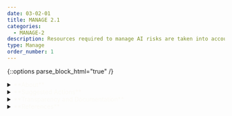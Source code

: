 ```yaml
---
date: 03-02-01
title: MANAGE 2.1
categories:
  - MANAGE-2
description: Resources required to manage AI risks are taken into account, along with viable non-AI alternative systems, approaches, or methods – to reduce the magnitude or likelihood of potential impacts.
type: Manage
order_number: 1
---
```

{::options parse_block_html="true" /} 


<details>
<summary markdown="span"><span style="color:#FBFAF5">**About**</span></summary>      
<br>
Organizational risk response may entail identifying and analyzing alternative approaches, methods, processes or systems, and balancing tradeoffs between trustworthiness characteristics and how they relate to organizational principles and societal values. Analysis of these tradeoffs is informed by consulting with interdisciplinary organizational teams, independent domain experts, and engaging with individuals or community groups. These processes require sufficient resource allocation. 

</details>

<details>
<summary markdown="span"><span style="color:#FBFAF5">**Suggested Actions**</span></summary>

- Plan and implement risk management practices in accordance with established organizational risk tolerances.
- Verify risk management teams are resourced to carry out functions, including
	- Establishing processes for considering methods that are not automated; semi-automated; or other procedural alternatives for AI functions. 
	- Enhance AI system transparency mechanisms for AI teams.
	- Enable exploration of AI system limitations by AI teams.  
	- Identify, assess, and catalog past failed designs and negative impacts or outcomes to avoid known failure modes.
- Identify resource allocation approaches for managing risks in systems:
	- deemed high-risk,
	- that self-update (adaptive, online, reinforcement self-supervised learning or similar),
	- trained without access to ground truth (unsupervised, semi-supervised, learning or similar), 
	- with high uncertainty or where risk management is insufficient.
- Regularly seek and integrate external expertise and perspectives to supplement organizational diversity (e.g. demographic, disciplinary), equity, inclusion, and accessibility where internal capacity is lacking.
- Enable and encourage regular, open communication and feedback among AI actors and internal or external stakeholders related to system design or deployment decisions.
- Prepare and document plans for continuous monitoring and feedback mechanisms.

</details>

<details>
<summary markdown="span"><span style="color:#FBFAF5">**Transparency and Documentation**</span></summary>
<br>
**Organizations can document the following:**

- Are mechanisms in place to evaluate whether internal teams are empowered and resourced to effectively carry out risk management functions?
- How will user and other forms of stakeholder engagement be integrated into risk management processes?

**AI Transparency Resources:**

- Artificial Intelligence Ethics Framework For The Intelligence Community. [URL](https://www.intelligence.gov/artificial-intelligence-ethics-framework-for-the-intelligence-community) 
- Datasheets for Datasets. [URL](https://arxiv.org/abs/1803.09010)
- GAO-21-519SP - Artificial Intelligence: An Accountability Framework for Federal Agencies & Other Entities. [URL](https://www.gao.gov/products/gao-21-519sp)


</details>

<details>
<summary markdown="span"><span style="color:#FBFAF5">**References**</span></summary>      
<br>

Board of Governors of the Federal Reserve System. SR 11-7: Guidance on Model Risk Management. (April 4, 2011). [URL](https://www.federalreserve.gov/supervisionreg/srletters/sr1107.htm)

David Wright. 2013. Making Privacy Impact Assessments More Effective. The Information Society, 29 (Oct 2013), 307-315. [URL](https://doi-org.proxygw.wrlc.org/10.1080/01972243.2013.825687)

Margaret Mitchell, Simone Wu, Andrew Zaldivar, et al. 2019. Model Cards for Model Reporting. In Proceedings of the Conference on Fairness, Accountability, and Transparency (FAT* '19). Association for Computing Machinery, New York, NY, USA, 220–229. [URL](https://doi.org/10.1145/3287560.3287596)

Office of the Comptroller of the Currency. 2021. Comptroller's Handbook: Model Risk Management, Version 1.0, August 2021. [URL](https://www.occ.gov/publications-and-resources/publications/comptrollers-handbook/files/model-risk-management/index-model-risk-management.html)

Timnit Gebru, Jamie Morgenstern, Briana Vecchione, et al. 2021. Datasheets for Datasets. arXiv:1803.09010. [URL](https://arxiv.org/abs/1803.09010)


</details>
